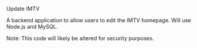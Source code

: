 Update IMTV

A backend application to allow users to edit the IMTV homepage. Will use Node.js and MySQL.

Note: This code will likely be altered for security purposes.

